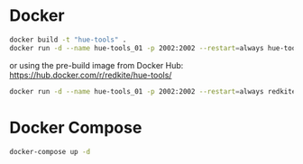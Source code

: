 # Docker

```bash
docker build -t "hue-tools" .
docker run -d --name hue-tools_01 -p 2002:2002 --restart=always hue-tools
```

or using the pre-build image from Docker Hub: https://hub.docker.com/r/redkite/hue-tools/
```bash
docker run -d --name hue-tools_01 -p 2002:2002 --restart=always redkite/hue-tools
```

# Docker Compose

```bash
docker-compose up -d
```
